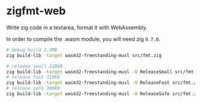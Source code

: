 # zigfmt-web

Write zig code in a textarea, format it with WebAssembly.

In order to compile the .wasm module, you will need zig `0.7.0`.

```sh
# debug build 1.3MB
zig build-lib -target wasm32-freestanding-musl src/fmt.zig

# release small 228KB
zig build-lib -target wasm32-freestanding-musl -O ReleaseSmall src/fmt.zig
# release fast 319KB
zig build-lib -target wasm32-freestanding-musl -O ReleaseFast src/fmt.zig
# release safe 386KN
zig build-lib -target wasm32-freestanding-musl -O ReleaseSafe src/fmt.zig
```
